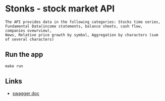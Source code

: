 # Stonks - stock market API
    The API provides data in the following categories: Stocks time series, 
    Fundamental Data(income statements, balance sheets, cash flow, companies ovewrview),
    News, Relative price growth by symbol, Aggregation by characters (sum of several characters)

## Run the app

    make run

## Links
* [swagger doc](https://app.swaggerhub.com/apis/sorohimm/stonks/1.0.0)

